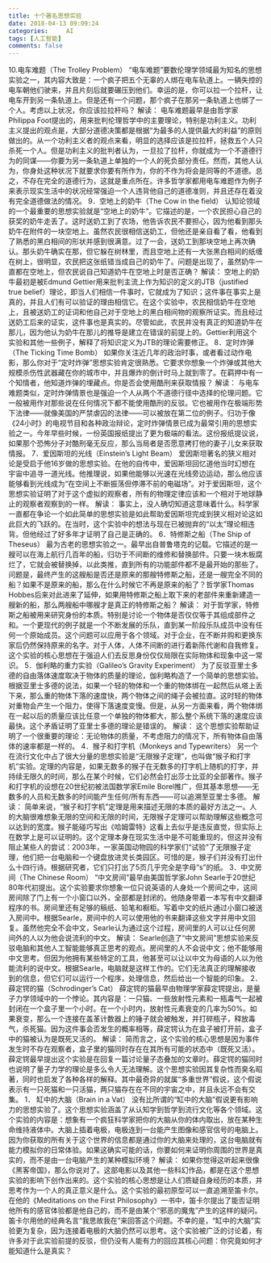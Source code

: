 ```yaml
---
title: 十个著名思想实验
date: 2018-04-13 09:09:24
categories: 	AI
tags: [人工智能]
comments: false
---
```


 10.电车难题（The Trolley Problem）
“电车难题”要数伦理学领域最为知名的思想实验之一，其内容大致是：一个疯子把五个无辜的人绑在电车轨道上。一辆失控的电车朝他们驶来，并且片刻后就要碾压到他们。幸运的是，你可以拉一个拉杆，让电车开到另一条轨道上。但是还有一个问题，那个疯子在那另一条轨道上也绑了一个人。考虑以上状况，你应该拉拉杆吗？
解读：
电车难题最早是由哲学家Philippa Foot提出的，用来批判伦理哲学中的主要理论，特别是功利主义。功利主义提出的观点是，大部分道德决策都是根据“为最多的人提供最大的利益”的原则做出的。从一个功利主义者的观点来看，明显的选择应该是拉拉杆，拯救五个人只杀死一个人。但是功利主义的批判者认为，一旦拉了拉杆，你就成为一个不道德行为的同谋——你要为另一条轨道上单独的一个人的死负部分责任。然而，其他人认为，你身处这种状况下就要求你要有所作为，你的不作为将会是同等的不道德。总之，不存在完全的道德行为，这就是重点所在。许多哲学家都用电车难题作为例子来表示现实生活中的状况经常强迫一个人违背他自己的道德准则，并且还存在着没有完全道德做法的情况。
9．空地上的奶牛（The Cow in the field）
认知论领域的一个最重要的思想实验就是“空地上的奶牛”。它描述的是，一个农民担心自己的获奖的奶牛走丢了。这时送奶工到了农场，他告诉农民不要担心，因为他看到那头奶牛在附件的一块空地上。虽然农民很相信送奶工，但他还是亲自看了看，他看到了熟悉的黑白相间的形状并感到很满意。过了一会，送奶工到那块空地上再次确认。那头奶牛确实在那，但它躲在树林里，而且空地上还有一大张黑白相间的纸缠在树上，很明显，农民把这张纸错当成自己的奶牛了。问题是出现了，虽然奶牛一直都在空地上，但农民说自己知道奶牛在空地上时是否正确？
解读：
空地上的奶牛最初是被Edmund Gettier用来批判主流上作为知识的定义的JTB（justified true belief）理论，即当人们相信一件事时，它就成为了知识；这件事在事实上是真的，并且人们有可以验证的理由相信它。在这个实验中，农民相信奶牛在空地上，且被送奶工的证词和他自己对于空地上的黑白相间物的观察所证实。而且经过送奶工后来的证实，这件事也是真实的。尽管如此，农民并没有真正的知道奶牛在那儿，因为他认为奶牛在那儿的推导是建立在错误的前提上的。Gettier利用这个实验和其他一些例子，解释了将知识定义为JTB的理论需要修正。
8．定时炸弹（The Ticking Time Bomb）
如果你关注近几年的政治时事，或者看过动作电影，那么你对于“定时炸弹”思想实验肯定很熟悉。它要求你想象一个炸弹或其他大规模杀伤性武器藏在你的城市中，并且爆炸的倒计时马上就到零了。在羁押中有一个知情者，他知道炸弹的埋藏点。你是否会使用酷刑来获取情报？
解读：
与电车难题类似，定时炸弹情景也是强迫一个人从两个不道德行径中选择的伦理问题。它一般被用作对那些说在任何情况下都不能使用酷刑的反驳。它也被用作在极端形势下法律——就像美国的严禁虐囚的法律——可以被放在第二位的例子。归功于像《24小时》的电视节目和各种政治辩论，定时炸弹情景已成为最常引用的思想实验之一。今年早些时候，一份英国报纸提出了更为极端的看法。这份报纸提议说，如果那个恐怖分子对酷刑毫无反应，那么当局者是否愿意拷打他的妻子儿女来获取情报。
7．爱因斯坦的光线（Einstein’s Light Beam）
爱因斯坦著名的狭义相对论是受启于他16岁做的思想实验。在他的自传中，爱因斯坦回忆道他当时幻想在宇宙中追寻一道光线。他推理说，如果他能够以光速在光线旁边运动，那么他应该能够看到光线成为“在空间上不断振荡但停滞不前的电磁场”。对于爱因斯坦，这个思想实验证明了对于这个虚拟的观察者，所有的物理定律应该和一个相对于地球静止的观察者观察到的一样。
解读：
事实上，没人确切知道这意味着什么。科学家一直都在争论一个如此简单的思想实验是如此帮助爱因斯坦完成到狭义相对论这如此巨大的飞跃的。在当时，这个实验中的想法与现在已被抛弃的“以太”理论相违背。但他经过了好多年才证明了自己是正确的。
6．特修斯之船（The Ship of Theseus）
最为古老的思想实验之一。最早出自普鲁塔克的记载。它描述的是一艘可以在海上航行几百年的船，归功于不间断的维修和替换部件。只要一块木板腐烂了，它就会被替换掉，以此类推，直到所有的功能部件都不是最开始的那些了。问题是，最终产生的这艘船是否还是原来的那艘特修斯之船，还是一艘完全不同的船？如果不是原来的船，那么在什么时候它不再是原来的船了？哲学家Thomas Hobbes后来对此进来了延伸，如果用特修斯之船上取下来的老部件来重新建造一艘新的船，那么两艘船中哪艘才是真正的特修斯之船？
解读：
对于哲学家，特修斯之船被用来研究身份的本质。特别是讨论一个物体是否仅仅等于其组成部件之和。一个更现代的例子就是一个不断发展的乐队，直到某一阶段乐队成员中没有任何一个原始成员。这个问题可以应用于各个领域。对于企业，在不断并购和更换东家后仍然保持原来的名字。对于人体，人体不间断的进行着新陈代谢和自我修复。这个实验的核心思想在于强迫人们去反思身份仅仅局限在实际物体和现象中这一常识。
5．伽利略的重力实验（Galileo’s Gravity Experiment）
为了反驳亚里士多德的自由落体速度取决于物体的质量的理论，伽利略构造了一个简单的思想实验。根据亚里士多德的说法，如果一个轻的物体和一个重的物体绑在一起然后从塔上丢下来，那么重的物体下落的速度快，两个物体之间的绳子会被拉直。这时轻的物体对重物会产生一个阻力，使得下落速度变慢。但是，从另一方面来看，两个物体绑在一起以后的质量应该比任意一个单独的物体都大，那么整个系统下落的速度应该最快。这个矛盾证明了亚里士多德的理论是错误的。
解读：
这个思想实验帮助证明了一个很重要的理论：无论物体的质量，不考虑阻力的情况下，所有物体自由落体的速率都是一样的。
4．猴子和打字机（Monkeys and Typewriters）
另一个在流行文化中占了很大分量的思想实验是“无限猴子定理”，也叫做“猴子和打字机”实验。定理的内容是，如果无数多的猴子在无数多的打字机上随机的打字，并持续无限久的时间，那么在某个时候，它们必然会打出莎士比亚的全部著作。猴子和打字机的设想在20世纪初被法国数学家Emile Borel推广，但其基本思想——无数多的人员和无数多的时间能产生任何/所有东西——可以追溯至亚里士多德。
解读：
简单来说，“猴子和打字机”定理是用来描述无限的本质的最好方法之一。人的大脑很难想象无限的空间和无限的时间，无限猴子定理可以帮助理解这些概念可以达到的宽度。猴子能碰巧写出《哈姆雷特》这看上去似乎是违反直觉，但实际上在数学上是可以证明的。这个定理本身在现实生活中是不可能重现的，但这并没有阻止某些人的尝试：2003年，一家英国动物园的科学家们“试验”了无限猴子定理，他们把一台电脑和一个键盘放进灵长类园区。可惜的是，猴子们并没有打出什么十四行诗。根据研究者，它们只打出了5页几乎完全是字母“s”的纸。
3．中文房间（The Chinese Room）
“中文房间”最早由美国哲学家John Searle于20世纪80年代初提出。这个实验要求你想象一位只说英语的人身处一个房间之中，这间房间除了门上有一个小窗口以外，全部都是封闭的。他随身带着一本写有中文翻译程序的书。房间里还有足够的稿纸、铅笔和橱柜。写着中文的纸片通过小窗口被送入房间中。根据Searle，房间中的人可以使用他的书来翻译这些文字并用中文回复。虽然他完全不会中文，Searle认为通过这个过程，房间里的人可以让任何房间外的人以为他会说流利的中文。
解读：
Searle创造了“中文房间”思想实验来反驳电脑和其他人工智能能够真正思考的观点。房间里的人不会说中文；他不能够用中文思考。但因为他拥有某些特定的工具，他甚至可以让以中文为母语的人以为他能流利的说中文。根据Searle，电脑就是这样工作的。它们无法真正的理解接收到的信息，但它们可以运行一个程序，处理信息，然后给出一个智能的印象。
2．薛定锷的猫（Schrodinger’s Cat）
薛定锷的猫最早由物理学家薛定锷提出，是量子力学领域中的一个悖论。其内容是：一只猫、一些放射性元素和一瓶毒气一起被封闭在一个盒子里一个小时。在一个小时内，放射性元素衰变的几率为50%。如果衰变，那么一个连接在盖革计数器上的锤子就会被触发，并打碎瓶子，释放毒气，杀死猫。因为这件事会否发生的概率相等，薛定锷认为在盒子被打开前，盒子中的猫被认为是既死又活的。
解读：
简而言之，这个实验的核心思想是因为事件发生时不存在观察者，盒子里的猫同时存在在其所有可能的状态中（既死又活）。薛定锷最早提出这个实验是在回复一篇讨论量子态叠加的文章时。薛定锷的猫同时也说明了量子力学的理论是多么令人无法理解。这个思想实验因其复杂性而臭名昭著，同时也启发了各种各样的解释。其中最奇异的就属“多重世界”假说，这个假说表示有一只死猫和一只活猫，两只猫存在在不同的宇宙之中，并且永远不会有交集。
1． 缸中的大脑（Brain in a Vat）
没有比所谓的“缸中的大脑”假说更有影响力的思想实验了。这个思想实验涵盖了从认知学到哲学到流行文化等各个领域。这个实验的内容是：想象有一个疯狂科学家把你的大脑从你的体内取出，放在某种生命维持液体中。大脑上插着电极，电极连到一台能产生图像和感官信号的电脑上。因为你获取的所有关于这个世界的信息都是通过你的大脑来处理的，这台电脑就有能力模拟你的日常体验。如果这确实可能的话，你要如何来证明你周围的世界是真实的，而不是由一台电脑产生的某种模拟环境？
解读：
如果你觉得这听起来很像《黑客帝国》，那么你说对了。这部电影以及其他一些科幻作品，都是在这个思想实验的影响下创作出来的。这个实验的核心思想是让人们质疑自身经历的本质，并思考作为一个人的真正意义是什么。这个实验的最初原型可以一直追溯至笛卡尔。在他的《Meditations on the First Philosophy》一书中，笛卡尔提出了能否证明他所有的感官体验都是他自己的，而不是由某个“邪恶的魔鬼”产生的这样的疑问。笛卡尔用他的经典名言“我思故我在”来回答这个问题。不幸的是，“缸中的大脑”实验更为复杂，因为连接着电极的大脑仍然可以思考。这个实验被广泛的讨论着，有许多对于此实验前提的反驳，但仍没有人能有力的回应其核心问题：你究竟如何才能知道什么是真实？
